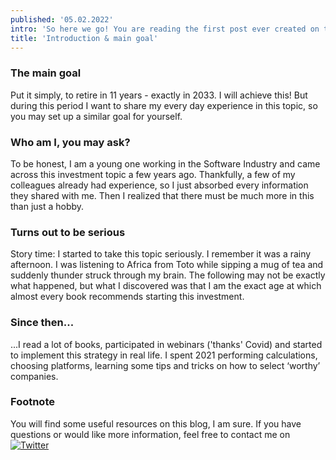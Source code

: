 ```yaml
---
published: '05.02.2022'
intro: 'So here we go! You are reading the first post ever created on this page. I bet you have some great plans for the future! You may want to quit your job earlier and retire before your parents. Or you just want to build a habit for saving up money on a monthly basis. You are at the good place!'
title: 'Introduction & main goal'
---
```


### The main goal

Put it simply, to retire in 11 years - exactly in 2033. I will achieve this! But during this period I want to share my every day experience in this topic, so you may set up a similar goal for yourself.

### Who am I, you may ask?

To be honest, I am a young one working in the Software Industry and came across this investment topic a few years ago. Thankfully, a few of my colleagues already had experience, so I just absorbed every information they shared with me. Then I realized that there must be much more in this than just a hobby.

### Turns out to be serious

Story time: I started to take this topic seriously. I remember it was a rainy afternoon. I was listening to Africa from Toto while sipping a mug of tea and suddenly thunder struck through my brain. The following may not be exactly what happened, but what I discovered was that I am the exact age at which almost every book recommends starting this investment.

### Since then...

...I read a lot of books, participated in webinars ('thanks' Covid) and started to implement this strategy in real life. I spent 2021 performing calculations, choosing platforms, learning some tips and tricks on how to select ‘worthy’ companies.

### Footnote

You will find some useful resources on this blog, I am sure. If you have questions or would like more information, feel free to contact me on [![Twitter](/logos/twitter-piano.svg)](https://twitter.com/longterminco_me)
